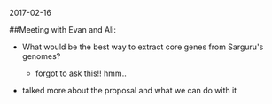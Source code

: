 2017-02-16

##Meeting with Evan and Ali:

* What would be the best way to extract core genes from Sarguru's genomes?

	* forgot to ask this!! hmm..

* talked more about the proposal and what we can do with it